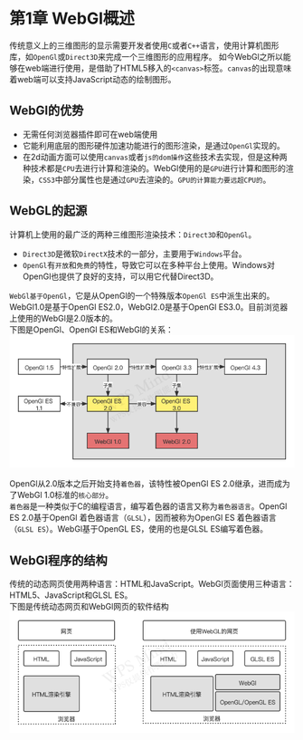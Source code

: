 # 第1章 WebGl概述
传统意义上的三维图形的显示需要开发者使用`C`或者`C++`语言，使用计算机图形库，如`OpenGl`或`Direct3D`来完成一个三维图形的应用程序。
如今WebGl之所以能够在web端进行使用，是借助了HTML5移入的`<canvas>`标签。`canvas`的出现意味着web端可以支持JavaScript动态的绘制图形。   

## WebGl的优势
- 无需任何浏览器插件即可在web端使用
- 它能利用底层的图形硬件加速功能进行的图形渲染，是通过`OpenGl`实现的。
- 在2d动画方面可以使用`canvas`或者`js的dom操作`这些技术去实现，但是这种两种技术都是`CPU`去进行计算和渲染的。WebGl使用的是`GPU`进行计算和图形的渲染，`CSS3`中部分属性也是通过`GPU`去渲染的。`GPU的计算能力要远超CPU的`。

## WebGL的起源
计算机上使用的最广泛的两种三维图形渲染技术：`Direct3D`和`OpenGl`。   
- `Direct3D`是微软`DirectX`技术的一部分，主要用于`Windows`平台。   
- `OpenGl`有`开放`和`免费`的特性，导致它可以在多种平台上使用。Windows对OpenGl也提供了良好的支持，可以用它代替Direct3D。

`WebGl基于OpenGl`，它是从OpenGl的一个特殊版本`OpenGl ES`中派生出来的。WebGl1.0是基于OpenGl ES2.0，WebGl2.0是基于OpenGl ES3.0。目前浏览器上使用的WebGl是2.0版本的。  
下图是OpenGl、OpenGl ES和WebGl的关系：
![OpenGl、OpenGl ES和WebGl的关系](./images/OpenGl、OpenGl%20ES和WebGl的关系.png) 

OpenGl从2.0版本之后开始支持`着色器`，该特性被OpenGl ES 2.0继承，进而成为了WebGl 1.0标准的`核心部分`。  
`着色器`是一种类似于C的编程语言，编写着色器的语言又称为`着色器语言`。OpenGl ES 2.0基于OpenGl 着色器语言（`GLSL`），因而被称为OpenGl ES 着色器语言（`GLSL ES`）。WebGl基于OpenGL ES，使用的也是GLSL ES编写着色器。  

## WebGl程序的结构
传统的动态网页使用两种语言：HTML和JavaScript。WebGl页面使用三种语言：HTML5、JavaScript和GLSL ES。  
下图是传统动态网页和WebGl网页的软件结构  
![传统动态网页和WebGl网页的软件结构.png](./images/传统动态网页和WebGl网页的软件结构.png)
